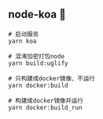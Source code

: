 ## node-koa 🚀

```text
# 启动服务
yarn koa

# 混淆加密打包node
yarn build:uglify

# 只构建成docker镜像、不运行
yarn docker:build

# 构建成docker镜像并运行
yarn docker:build_run
```